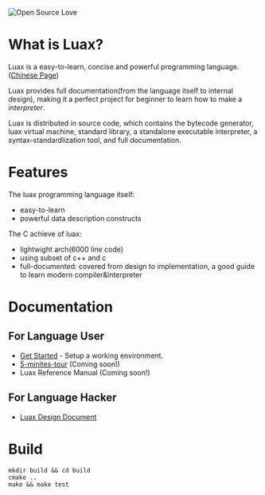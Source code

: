 ![Open Source Love](https://badges.frapsoft.com/os/mit/mit.svg?v=102)

# What is Luax?

 Luax is a easy-to-learn, concise and powerful programming language. ([Chinese Page](./doc/doc-zh/README.md))

 Luax provides full documentation(from the language itself to internal design), making it a perfect project for beginner to learn how to make a *interpreter*.

 Luax is distributed in source code, which contains the bytecode generator, luax virtual machine, standard library, a standalone executable interpreter, a syntax-standardlization tool, and full documentation.


# Features

The luax programming language itself:
 + easy-to-learn
 + powerful data description constructs

The C achieve of luax:
 + lightwight arch(6000 line code)
 + using subset of c++ and c
 + full-documented: covered from design to implementation, a good guide to learn modern compiler&amp;interpreter


# Documentation

## For Language User

 + [Get Started](./doc/get-started.md) - Setup a working environment.
 + [5-minites-tour](./doc/5-minites-tour.md) (Coming soon!)
 + Luax Reference Manual (Coming soon!)

## For Language Hacker

 + [Luax Design Document](./doc/luax_design_document.md)


# Build

```shell
mkdir build && cd build
cmake ..
make && make test
```
